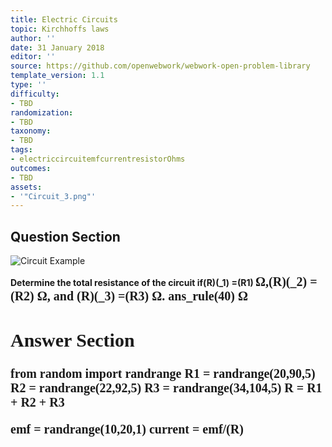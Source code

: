 ```yaml
---
title: Electric Circuits
topic: Kirchhoffs laws
author: ''
date: 31 January 2018
editor: ''
source: https://github.com/openwebwork/webwork-open-problem-library
template_version: 1.1
type: ''
difficulty:
- TBD
randomization:
- TBD
taxonomy:
- TBD
tags:
- electriccircuitemfcurrentresistorOhms
outcomes:
- TBD
assets:
- '"Circuit_3.png"'
---
```


## Question Section 

![Circuit Example]("Circuit_3.png")

<b>
Determine the total resistance of the circuit if(R)(_1) =(R1) <span style="font-family: 'Times'; font-size: 20px";>&Omega;<span>,(R)(_2) =(R2) <span style="font-family: 'Times'; font-size: 20px";>&Omega;<span>, and (R)(_3) =(R3) <span style="font-family: 'Times'; font-size: 20px";>&Omega;<span>.
ans_rule(40) <span style="font-family: 'Times'; font-size: 20px";>&Omega;<span>



## Answer Section

from random import randrange
R1 = randrange(20,90,5)
R2 = randrange(22,92,5)
R3 = randrange(34,104,5)
R = R1 + R2 + R3

emf = randrange(10,20,1)
current = emf/(R)